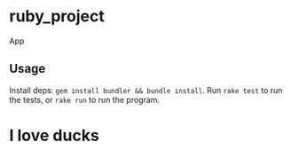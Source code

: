 # ruby_project
App

## Usage
Install deps: `gem install bundler && bundle install`.  Run `rake test` to run the tests, or `rake run` to run the program.


# I love ducks